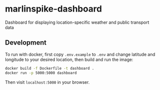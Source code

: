 # marlinspike-dashboard

Dashboard for displaying location-specific weather and public transport data

## Development

To run with docker, first copy `.env.example` to `.env` and change latitude and longitude to your desired location,
then build and run the image:

```bash
docker build -f Dockerfile -t dashboard .
docker run -p 5000:5000 dashboard
```

Then visit `localhost:5000` in your browser.
